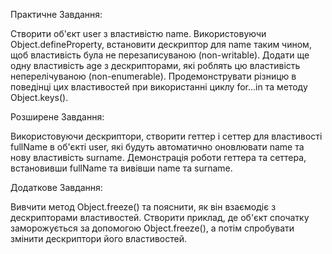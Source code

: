 Практичне Завдання:

Створити об'єкт user з властивістю name.
Використовуючи Object.defineProperty, встановити дескриптор для name таким чином, щоб властивість була не перезаписуваною (non-writable).
Додати ще одну властивість age з дескрипторами, які роблять цю властивість неперелічуваною (non-enumerable).
Продемонструвати різницю в поведінці цих властивостей при використанні циклу for...in та методу Object.keys().

Розширене Завдання:

Використовуючи дескриптори, створити геттер і сеттер для властивості fullName в об'єкті user, які будуть автоматично оновлювати name та нову властивість surname.
Демонстрація роботи геттера та сеттера, встановивши fullName та вивівши name та surname.

Додаткове Завдання:

Вивчити метод Object.freeze() та пояснити, як він взаємодіє з дескрипторами властивостей.
Створити приклад, де об'єкт спочатку заморожується за допомогою Object.freeze(), а потім спробувати змінити дескриптори його властивостей.